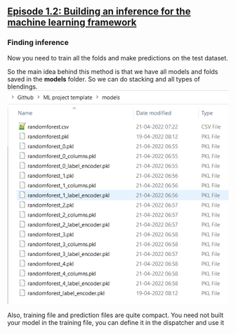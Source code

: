 
## [Episode 1.2: Building an inference for the machine learning framework](https://www.youtube.com/watch?v=zcqgj-Udcqs&list=PL98nY_tJQXZnKfgWIADbBG182nFUNIsxw&index=2)

### Finding inference

Now you need to train all the folds and make predictions on the test dataset.

So the main idea behind this method is that we have all models and folds saved in the __models__ folder. So we can do stacking and all types of blendings.
![](images/6.PNG)

Also, training file and prediction files are quite compact. You need not built your model in the training file, you can define it in the dispatcher and use it



